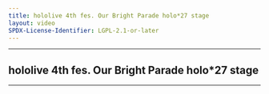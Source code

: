 ```yaml
---
title: hololive 4th fes. Our Bright Parade holo*27 stage
layout: video
SPDX-License-Identifier: LGPL-2.1-or-later
---
```


---

## hololive 4th fes. Our Bright Parade holo*27 stage

<div class="container">
  <video-js id="my-video" class="vjs-fluid vjs-layout-medium" controls preload="auto" poster="https://media.discordapp.net/attachments/1181190364565094432/1181190670468251698/fes4th27.png">
    <source src="https://drive.ayampenyet.eu.org/api/raw/?path=/hololive%204th%20fes%20all%20events/hololive%204th%20fes.%20Our%20Bright%20Parade%20Supported%20By%20Bushiroad%E3%80%90holo!27%20stage%E3%80%91.mp4" type="video/mp4"/>
  </video-js>
</div>

---